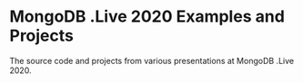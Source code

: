 # MongoDB .Live 2020 Examples and Projects

The source code and projects from various presentations at MongoDB .Live 2020.